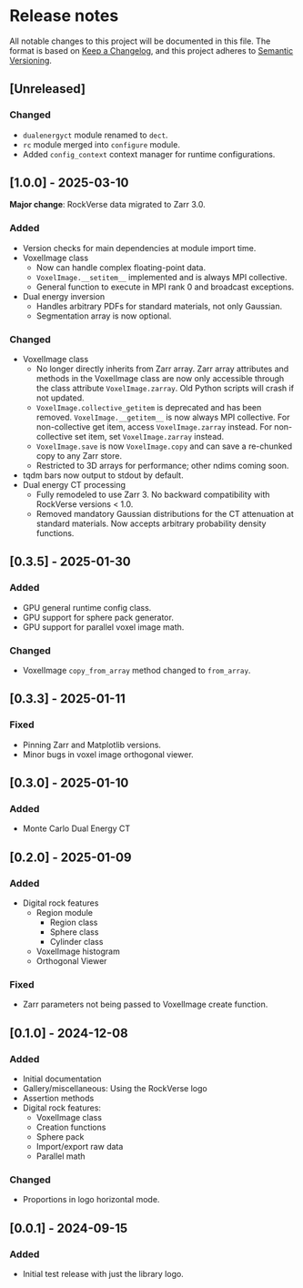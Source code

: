 # Release notes

All notable changes to this project will be documented in this file.
The format is based on [Keep a Changelog](https://keepachangelog.com/en/1.0.0/),
and this project adheres to [Semantic Versioning](https://semver.org/spec/v2.0.0.html).

## [Unreleased]

### Changed

- ``dualenergyct`` module renamed to ``dect``.
- ``rc`` module merged into ``configure`` module.
- Added ``config_context`` context manager for runtime configurations.

## [1.0.0] - 2025-03-10

**Major change**: RockVerse data migrated to Zarr 3.0.

### Added

- Version checks for main dependencies at module import time.
- VoxelImage class
    - Now can handle complex floating-point data.
    - ``VoxelImage.__setitem__`` implemented and is always MPI collective.
    - General function to execute in MPI rank 0 and broadcast exceptions.
- Dual energy inversion
    - Handles arbitrary PDFs for standard materials, not only Gaussian.
    - Segmentation array is now optional.

### Changed

- VoxelImage class
  - No longer directly inherits from Zarr array. Zarr array attributes and
  methods in the VoxelImage class are now only accessible through the
  class attribute ``VoxelImage.zarray``. Old Python scripts will crash if
  not updated.
  - ``VoxelImage.collective_getitem`` is deprecated and has been removed.
  ``VoxelImage.__getitem__`` is now always MPI collective. For non-collective
  get item, access ``VoxelImage.zarray`` instead. For non-collective set item,
  set ``VoxelImage.zarray`` instead.
  - ``VoxelImage.save`` is now ``VoxelImage.copy`` and can save a re-chunked
  copy to any Zarr store.
  - Restricted to 3D arrays for performance; other ndims coming soon.
- tqdm bars now output to stdout by default.
- Dual energy CT processing
  - Fully remodeled to use Zarr 3. No backward compatibility with RockVerse
  versions < 1.0.
  - Removed mandatory Gaussian distributions for the CT attenuation at
  standard materials. Now accepts arbitrary probability density functions.

## [0.3.5] - 2025-01-30

### Added

- GPU general runtime config class.
- GPU support for sphere pack generator.
- GPU support for parallel voxel image math.

### Changed

- VoxelImage ``copy_from_array`` method changed to ``from_array``.

## [0.3.3] - 2025-01-11

### Fixed

- Pinning Zarr and Matplotlib versions.
- Minor bugs in voxel image orthogonal viewer.

## [0.3.0] - 2025-01-10

### Added
- Monte Carlo Dual Energy CT

## [0.2.0] - 2025-01-09

### Added
- Digital rock features
  - Region module
    - Region class
    - Sphere class
    - Cylinder class
  - VoxelImage histogram
  - Orthogonal Viewer

### Fixed
- Zarr parameters not being passed to VoxelImage create function.

## [0.1.0] - 2024-12-08

### Added

- Initial documentation
- Gallery/miscellaneous: Using the RockVerse logo
- Assertion methods
- Digital rock features:
    - VoxelImage class
    - Creation functions
    - Sphere pack
    - Import/export raw data
    - Parallel math

### Changed
- Proportions in logo horizontal mode.

## [0.0.1] - 2024-09-15

### Added

- Initial test release with just the library logo.
